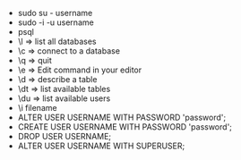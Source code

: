 - sudo su - username
- sudo -i -u username
- psql
- \l => list all databases
- \c => connect to a database
- \q => quit
- \e => Edit command in your editor
- \d => describe a table
- \dt => list available tables
- \du => list available users
- \i filename
- ALTER USER USERNAME WITH PASSWORD 'password';
- CREATE USER USERNAME WITH PASSWORD 'password';
- DROP USER USERNAME;
- ALTER USER USERNAME WITH SUPERUSER;